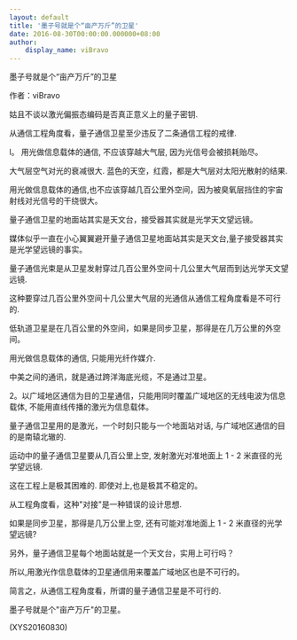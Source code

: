 ```yaml
---
layout: default
title: '墨子号就是个“亩产万斤”的卫星'
date: 2016-08-30T00:00:00.000000+08:00
author:
    display_name: viBravo
---
```


墨子号就是个“亩产万斤”的卫星

作者：viBravo

姑且不谈以激光偏振态编码是否真正意义上的量子密钥.

从通信工程角度看，量子通信卫星至少违反了二条通信工程的戒律.

l。 用光做信息载体的通信, 不应该穿越大气层, 因为光信号会被损耗贻尽。

大气层空气对光的衰减很大.  蓝色的天空，红霞，都是大气层对太阳光散射的结果.

用光做信息载体的通信,也不应该穿越几百公里外空间，因为被臭氧层挡住的宇宙射线对光信号的干绕很大。

量子通信卫星的地面站其实是天文台，接受器其实就是光学天文望远镜。

媒体似乎一直在小心翼翼避开量子通信卫星地面站其实是天文台,量子接受器其实是光学望远镜的事实。

量子通信光束是从卫星发射穿过几百公里外空间十几公里大气层而到达光学天文望远镜.

这种要穿过几百公里外空间十几公里大气层的光通信从通信工程角度看是不可行的.

低轨道卫星是在几百公里的外空间，如果是同步卫星，那得是在几万公里的外空间。

用光做信息载体的通信, 只能用光纤作媒介.

中美之间的通讯，就是通过跨洋海底光缆，不是通过卫星。

2。以广域地区通信为目的卫星通信，只能用同时覆盖广域地区的无线电波为信息载体, 不能用直线传播的激光为信息载体。

量子通信卫星用的是激光，一个时刻只能与一个地面站对话, 与广域地区通信的目的是南辕北辙的.

运动中的量子通信卫星要从几百公里上空, 发射激光对准地面上 1 - 2 米直径的光学望远镜.

这在工程上是极其困难的. 即使对上,也是极其不稳定的。

从工程角度看，这种"对接"是一种错误的设计思想.

如果是同步卫星，那得是几万公里上空, 还有可能对准地面上 1 - 2 米直径的光学望远镜?

另外，量子通信卫星每个地面站就是一个天文台，实用上可行吗？

所以,用激光作信息载体的卫星通信用来覆盖广域地区也是不可行的。

简言之，从通信工程角度看，所谓的量子通信卫星是不可行的.

墨子号就是个"亩产万斤"的卫星。

(XYS20160830)

